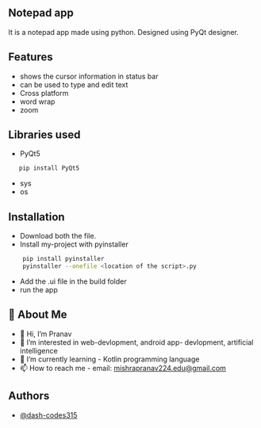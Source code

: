 
## Notepad app

It is a notepad app made using python.
Designed using PyQt designer.


## Features

- shows the cursor information in status bar
- can be used to type and edit text
- Cross platform 
- word wrap
- zoom



## Libraries used
* PyQt5
 ```bash
    pip install PyQt5
```
* sys
* os


## Installation

* Download both the file.
* Install my-project with pyinstaller

```bash
    pip install pyinstaller
    pyinstaller --onefile <location of the script>.py
```
* Add the .ui file in the build folder 
* run the app
    
## 🚀 About Me
* 👋 Hi, I’m Pranav
* 👀 I’m interested in web-devlopment, android app- devlopment, artificial intelligence
* 🌱 I’m currently learning - Kotlin programming language
* 📫 How to reach me - email: mishrapranav224.edu@gmail.com


## Authors

- [@dash-codes315](https://github.com/dash-codes315)

